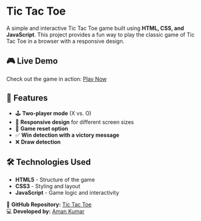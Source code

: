 # Tic Tac Toe

A simple and interactive Tic Tac Toe game built using **HTML, CSS, and JavaScript**. This project provides a fun way to play the classic game of Tic Tac Toe in a browser with a responsive design.

## 🎮 Live Demo
Check out the game in action: [Play Now](https://kaleidoscopic-flan-bb7448.netlify.app/)

## 📌 Features
- 🕹️ **Two-player mode** (X vs. O)
- 🎨 **Responsive design** for different screen sizes
- 🔄 **Game reset option**
- ✅ **Win detection with a victory message**
- ❌ **Draw detection**

## 🛠️ Technologies Used
- **HTML5** - Structure of the game
- **CSS3** - Styling and layout
- **JavaScript** - Game logic and interactivity

🔗 **GitHub Repository:** [Tic Tac Toe](https://github.com/amankr212003/Tic-Tac-Toe)  
💻 **Developed by:** [Aman Kumar](https://github.com/amankr212003)